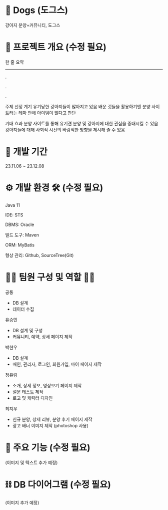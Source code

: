 # 🐾 Dogs (도그스)
강아지 분양+커뮤니티, 도그스

# 📖 프로젝트 개요 (수정 필요)
한 줄 요약


---


.


.


.

주제 선정 계기
유기당한 강아지들이 많아지고 있음
배운 것들을 활용하기엔 분양 사이트라는 테마 안에 아이템이 많다고 판단


기대 효과
분양 사이트를 통해 유기견 분양 및 강아지에 대한 관심을 증대시킬 수 있음
강아지들에 대해 사회적 시선의 바람직한 방향을 제시해 줄 수 있음


# 📆 개발 기간
23.11.06 ~ 23.12.08


# ⚙️ 개발 환경 🛠️ (수정 필요)
Java 11


IDE: STS


DBMS: Oracle


빌드 도구: Maven


ORM: MyBatis


형상 관리: Github, SourceTree(Git)


# 👩‍💻 팀원 구성 및 역할 👨‍💻

공통
- DB 설계
- 데이터 수집

유승민
- DB 설계 및 구성
- 커뮤니티, 예약, 상세 페이지 제작


박현우
- DB 설계
- 매인, 관리자, 로그인, 회원가입, 마이 페이지 제작


정유림
- 소개, 상세 정보, 영상보기 페이지 제작
- 설문 테스트 제작
- 로고 및 캐릭터 디자인


최지우
- 신규 분양, 상세 리뷰, 분양 후기 페이지 제작
- 광고 배너 이미지 제작 (photoshop 사용)


# 📌 주요 기능 (수정 필요)
(이미지 및 텍스트 추가 예정)


# ⛓ DB 다이어그램 (수정 필요)
(이미지 추가 예정)
